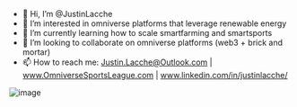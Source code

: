 - 👋 Hi, I’m @JustinLacche
- 👀 I’m interested in omniverse platforms that leverage renewable energy
- 🌱 I’m currently learning how to scale smartfarming and smartsports 
- 💞️ I’m looking to collaborate on omniverse platforms (web3 + brick and mortar)
- 📫 How to reach me: Justin.Lacche@Outlook.com | www.OmniverseSportsLeague.com | www.linkedin.com/in/justinlacche/

<!---
JustinLacche/JustinLacche is a ✨ special ✨ repository because its `README.md` (this file) appears on your GitHub profile.
You can click the Preview link to take a look at your changes.
--->
![image](https://user-images.githubusercontent.com/39866906/184979359-4f182dd6-f9d9-413d-8e2b-4c6475d08175.png)
